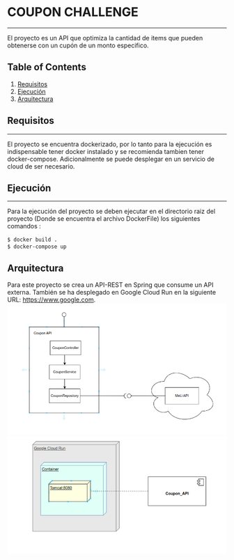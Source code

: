 # COUPON CHALLENGE
***
El proyecto es un API que optimiza la cantidad de items que pueden obtenerse con un cupón de un monto especifico.


## Table of Contents
1. [Requisitos](#requisitos)
2. [Ejecución](#ejecución)
2. [Arquitectura](#arquitectura)










## Requisitos
***
El proyecto se encuentra dockerizado, por lo tanto para la ejecución es indispensable tener docker instalado y se recomienda tambien tener docker-compose.
Adicionalmente se puede desplegar en un servicio de cloud de ser necesario.


## Ejecución
***
Para la ejecución del proyecto se deben ejecutar en el directorio raiz del proyecto (Donde se encuentra el archivo DockerFile) los siguientes comandos :
```
$ docker build .
$ docker-compose up
```


## Arquitectura
Para este proyecto se crea un API-REST en Spring que consume un API externa. 
También se ha desplegado en Google Cloud Run en la siguiente URL: https://www.google.com.
![Image Text](Diagrama.png)
![Image Text](Diagrama%20despliegue.png)